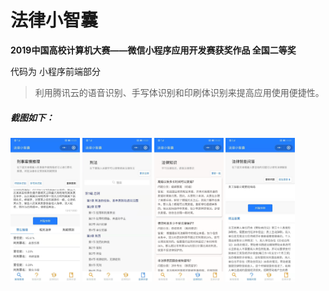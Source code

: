 # 法律小智囊

**2019中国高校计算机大赛——微信小程序应用开发赛获奖作品
全国二等奖**

代码为 小程序前端部分

> 利用腾讯云的语音识别、手写体识别和印刷体识别来提高应用使用便捷性。

##### 截图如下：


<p>
    <img src="/screen/1.jpg" width="22%" alt="案情推理" margin-left="3%"/>
    <img src="/screen/2.jpg" width="22%" alt="法律手册" margin-left="3%"/>
    <img src="/screen/3.jpg" width="22%" alt="法律知识" margin-left="3%"/>
    <img src="/screen/4.jpg" width="22%" alt="智能问答" margin-left="3%"/>
</p>